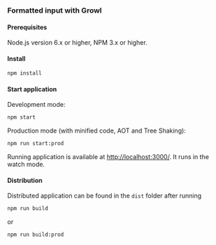 ### Formatted input with Growl

#### Prerequisites

Node.js version 6.x or higher, NPM 3.x or higher.

#### Install

```sh
npm install
```

#### Start application

Development mode:

```sh
npm start
```

Production mode (with minified code, AOT and Tree Shaking):

```sh
npm run start:prod
```

Running application is available at [http://localhost:3000/](http://localhost:3000/). It runs in the watch mode.

#### Distribution

Distributed application can be found in the `dist` folder after running

```sh
npm run build
```

or

```sh
npm run build:prod
```